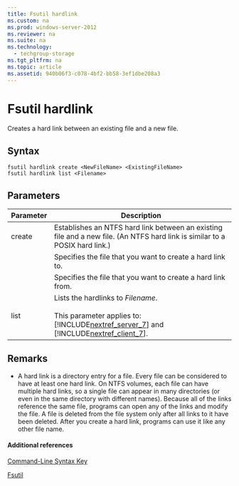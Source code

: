 ```yaml
---
title: Fsutil hardlink
ms.custom: na
ms.prod: windows-server-2012
ms.reviewer: na
ms.suite: na
ms.technology: 
  - techgroup-storage
ms.tgt_pltfrm: na
ms.topic: article
ms.assetid: 940b06f3-c078-4bf2-bb58-3ef1dbe208a3
---
```

# Fsutil hardlink
Creates a hard link between an existing file and a new file.  
  
## Syntax  
  
```  
fsutil hardlink create <NewFileName> <ExistingFileName>  
fsutil hardlink list <Filename>  
```  
  
## Parameters  
  
|Parameter|Description|  
|-------------|---------------|  
|create|Establishes an NTFS hard link between an existing file and a new file. \(An NTFS hard link is similar to a POSIX hard link.\)|  
|<NewFileName>|Specifies the file that you want to create a hard link to.|  
|<ExistingFileName>|Specifies the file that you want to create a hard link from.|  
|list|Lists the hardlinks to *Filename*.<br /><br />This parameter applies to: [!INCLUDE[nextref_server_7](../Token/nextref_server_7_md.md)] and [!INCLUDE[nextref_client_7](../Token/nextref_client_7_md.md)].|  
  
## Remarks  
  
-   A hard link is a directory entry for a file. Every file can be considered to have at least one hard link. On NTFS volumes, each file can have multiple hard links, so a single file can appear in many directories \(or even in the same directory with different names\). Because all of the links reference the same file, programs can open any of the links and modify the file. A file is deleted from the file system only after all links to it have been deleted. After you create a hard link, programs can use it like any other file name.  
  
#### Additional references  
[Command-Line Syntax Key](../Topic/Command-Line-Syntax-Key.md)  
  
[Fsutil](../Topic/Fsutil.md)  
  
